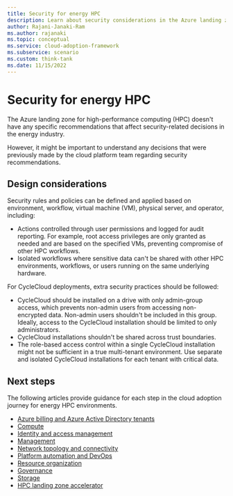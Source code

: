 ```yaml
---
title: Security for energy HPC
description: Learn about security considerations in the Azure landing zone for high-performance computing (HPC) in the energy sector.
author: Rajani-Janaki-Ram
ms.author: rajanaki
ms.topic: conceptual
ms.service: cloud-adoption-framework
ms.subservice: scenario
ms.custom: think-tank
ms.date: 11/15/2022
---
```


# Security for energy HPC

The Azure landing zone for high-performance computing (HPC) doesn't have any specific recommendations that affect security-related decisions in the energy industry.

However, it might be important to understand any decisions that were previously made by the cloud platform team regarding security recommendations.

## Design considerations

Security rules and policies can be defined and applied based on environment, workflow, virtual machine (VM), physical server, and operator, including:
- Actions controlled through user permissions and logged for audit reporting. For example, root access privileges are only granted as needed and are based on the specified VMs, preventing compromise of other HPC workflows.
- Isolated workflows where sensitive data can't be shared with other HPC environments, workflows, or users running on the same underlying hardware.

For CycleCloud deployments, extra security practices should be followed:
- CycleCloud should be installed on a drive with only admin-group access, which prevents non-admin users from accessing non-encrypted data. Non-admin users shouldn't be included in this group. Ideally, access to the CycleCloud installation should be limited to only administrators.
- CycleCloud installations shouldn't be shared across trust boundaries.
- The role-based access control within a single CycleCloud installation might not be sufficient in a true multi-tenant environment. Use separate and isolated CycleCloud installations for each tenant with critical data.

## Next steps

The following articles provide guidance for each step in the cloud adoption journey for energy HPC environments.

- [Azure billing and Azure Active Directory tenants](./azure-billing-active-directory-tenant.md)
- [Compute](./compute.md)
- [Identity and access management](./identity-access-management.md)
- [Management](./management.md)
- [Network topology and connectivity](./network-topology-connectivity.md)
- [Platform automation and DevOps](./platform-automation-devops.md)
- [Resource organization](./resource-organization.md)
- [Governance](./security-governance-compliance.md)
- [Storage](./storage.md)
- [HPC landing zone accelerator](../azure-hpc-landing-zone-accelator.md)
